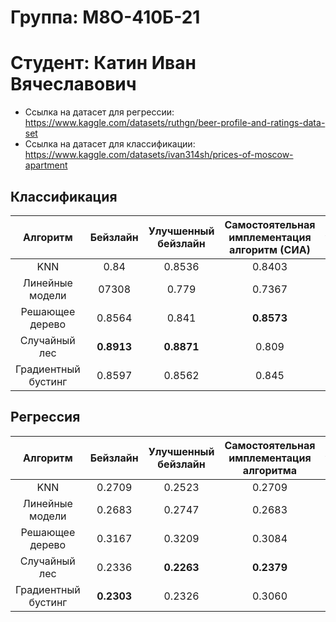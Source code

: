 # Группа: М8О-410Б-21
# Студент: Катин Иван Вячеславович

- Ссылка на датасет для регрессии: https://www.kaggle.com/datasets/ruthgn/beer-profile-and-ratings-data-set
- Ссылка на датасет для классификации: https://www.kaggle.com/datasets/ivan314sh/prices-of-moscow-apartment

## Классификация

|Алгоритм|  Бейзлайн  | Улучшенный бейзлайн | Самостоятельная имплементация алгоритм (СИА) | СИА с улучшенным бейзлайном |
|:------:|:----------:|:-------------------:|:------------------------------------------:|:----------------------------|
|KNN     |    0.84    |          0.8536            |                    0.8403                  | 0.838                       |
|Линейные модели|   07308    |       0.779       |                    0.7367                  |               0.807              |
|Решающее дерево|   0.8564   |        0.841         |                    **0.8573**           |              0.8487               |
|Случайный лес  | **0.8913** |     **0.8871**     |                    0.809                   |                 **0.8633**          |
|Градиентный бустинг|   0.8597   |       0.8562     |                     0.845                        |     0.845                        |


## Регрессия
|     Алгоритм      |          Бейзлайн           |     Улучшенный бейзлайн      | Самостоятельная имплементация алгоритма | СИА с улучшенным бейзлайном      |
|:-----------------:|:---------------------------:|:----------------------------:|:---------------------------------------:|:---------------------------------|
|     KNN           |           0.2709            |            0.2523            |                 0.2709                  | 0.2523                           | 
|  Линейные модели  |           0.2683            |           0.2747             |                 0.2683                  | 0.2751                           |
|  Решающее дерево  |           0.3167            |   0.3209  |                 0.3084                  | 0.3158                           |
|   Случайный лес   |           0.2336            | **0.2263** |                 **0.2379**                  | **0.2365**                         |
|Градиентный бустинг|          **0.2303**           |   0.2326   |       0.3060    | 0.3201                           | 